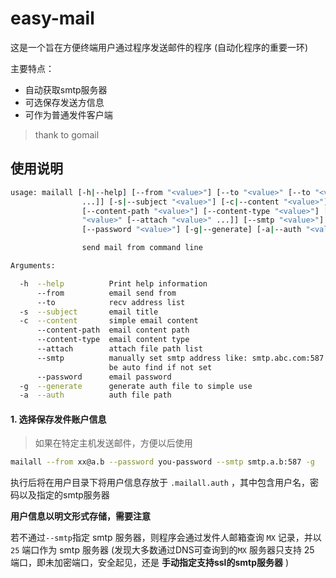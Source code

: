 # easy-mail

这是一个旨在方便终端用户通过程序发送邮件的程序 (自动化程序的重要一环)

主要特点：

* 自动获取smtp服务器
* 可选保存发送方信息
* 可作为普通发件客户端

> thank to gomail

## 使用说明

```bash
usage: mailall [-h|--help] [--from "<value>"] [--to "<value>" [--to "<value>"
                ...]] [-s|--subject "<value>"] [-c|--content "<value>"]
                [--content-path "<value>"] [--content-type "<value>"] [--attach
                "<value>" [--attach "<value>" ...]] [--smtp "<value>"]
                [--password "<value>"] [-g|--generate] [-a|--auth "<value>"]

                send mail from command line

Arguments:

  -h  --help          Print help information
      --from          email send from
      --to            recv address list
  -s  --subject       email title
  -c  --content       simple email content
      --content-path  email content path
      --content-type  email content type
      --attach        attach file path list
      --smtp          manually set smtp address like: smtp.abc.com:587 it can
                      be auto find if not set
      --password      email password
  -g  --generate      generate auth file to simple use
  -a  --auth          auth file path
```

#### 1. 选择保存发件账户信息

> 如果在特定主机发送邮件，方便以后使用

```bash
mailall --from xx@a.b --password you-password --smtp smtp.a.b:587 -g
```

执行后将在用户目录下将用户信息存放于 `.mailall.auth` ，其中包含用户名，密码以及指定的smtp服务器

__用户信息以明文形式存储，需要注意__

若不通过`--smtp`指定 smtp 服务器，则程序会通过发件人邮箱查询 `MX` 记录，并以 `25` 端口作为 smtp 服务器 (发现大多数通过DNS可查询到的`MX` 服务器只支持 25 端口，即未加密端口，安全起见，还是 __手动指定支持ssl的smtp服务器__ )

